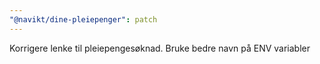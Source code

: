 ```yaml
---
"@navikt/dine-pleiepenger": patch
---
```


Korrigere lenke til pleiepengesøknad. Bruke bedre navn på ENV variabler
